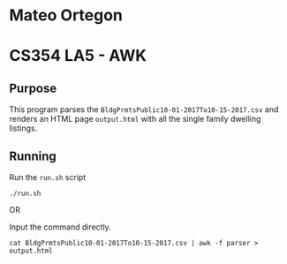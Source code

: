 # Mateo Ortegon
# CS354 LA5 - AWK

## Purpose
This program parses the `BldgPrmtsPublic10-01-2017To10-15-2017.csv` and renders an HTML page `output.html` with all the single family dwelling listings.

## Running
Run the `run.sh` script
```shell
./run.sh
```

OR

Input the command directly.
```shell
cat BldgPrmtsPublic10-01-2017To10-15-2017.csv | awk -f parser > output.html
```
